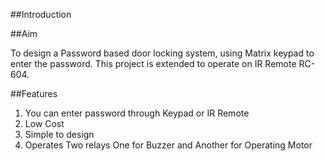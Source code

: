 ##Introduction


##Aim

To design a Password based door locking system, using Matrix keypad to enter the password.
This project is extended to operate on IR Remote RC-604.

##Features
1. You can enter password through Keypad or IR Remote
2. Low Cost
3. Simple to design
4. Operates Two relays One for Buzzer and Another for Operating Motor
